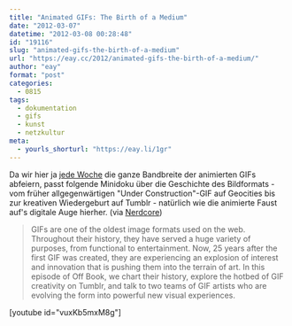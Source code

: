 ```yaml
---
title: "Animated GIFs: The Birth of a Medium"
date: "2012-03-07"
datetime: "2012-03-08 00:28:48"
id: "19116"
slug: "animated-gifs-the-birth-of-a-medium"
url: "https://eay.cc/2012/animated-gifs-the-birth-of-a-medium/"
author: "eay"
format: "post"
categories:
  - 0815
tags:
  - dokumentation
  - gifs
  - kunst
  - netzkultur
meta:
  - yourls_shorturl: "https://eay.li/1gr"
---
```


Da wir hier ja [jede Woche](//eay.cc/tag/gif-der-woche/) die ganze Bandbreite der animierten GIFs abfeiern, passt folgende Minidoku über die Geschichte des Bildformats - vom früher allgegenwärtigen "Under Construction"-GIF auf Geocities bis zur kreativen Wiedergeburt auf Tumblr - natürlich wie die animierte Faust auf's digitale Auge hierher. (via [Nerdcore](http://www.crackajack.de/2012/03/07/pbs-off-book-about-animated-gifs/))

> GIFs are one of the oldest image formats used on the web. Throughout their history, they have served a huge variety of purposes, from functional to entertainment. Now, 25 years after the first GIF was created, they are experiencing an explosion of interest and innovation that is pushing them into the terrain of art. In this episode of Off Book, we chart their history, explore the hotbed of GIF creativity on Tumblr, and talk to two teams of GIF artists who are evolving the form into powerful new visual experiences.

\[youtube id="vuxKb5mxM8g"\]
